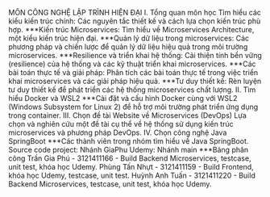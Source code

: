 MÔN CÔNG NGHỆ LẬP TRÌNH HIỆN ĐẠI
I. Tổng quan môn học
Tìm hiểu các kiểu kiến trúc chính:
Các nguyên tắc thiết kế và cách lựa chọn kiến trúc phù hợp.
***Kiến trúc Microservices:
Tìm hiểu về Microservices Architecture, một kiểu kiến trúc hiện đại.
***Quản lý dữ liệu trong microservices:
Các phương pháp và chiến lược để quản lý dữ liệu hiệu quả trong môi trường microservices.
***Resilience và triển khai hệ thống:
Cải thiện tính bền vững (resilience) của hệ thống và các kỹ thuật triển khai microservices.
***Các bài toán thực tế và giải pháp:
Phân tích các bài toán thực tế trong việc triển khai microservices và các giải pháp hiệu quả.
***Tư duy thiết kế:
Rèn luyện tư duy thiết kế để phát triển các hệ thống microservices chất lượng.
II. Tìm hiểu Docker và WSL2
***Cài đặt và cấu hình Docker cùng với WSL2 (Windows Subsystem for Linux 2) để hỗ trợ môi trường phát triển ứng dụng trong container.
III. Chọn đề tài Website về Microservices (DevOps)
Lựa chọn và nghiên cứu một đề tài cụ thể về hệ thống sử dụng kiến trúc microservices và phương pháp DevOps.
IV. Chọn công nghệ Java SpringBoot
***Các thành viên trong nhóm tìm hiểu về Java SpringBoot.
Source code project: Nhánh GiaPhu
Udemy: Nhánh main
***Bảng phân công
Trần Gia Phú - 3121411166 - Build Backend Microservices, testcase, unit test, khóa học Udemy.
Phùng Tấn Nhựt - 3121411159 - Build Frontend, khóa học Udemy, testcase, unit test.
Huỳnh Anh Tuấn - 3121411220 - Build Backend Microservices, testcase, unit test, khóa học Udemy.
